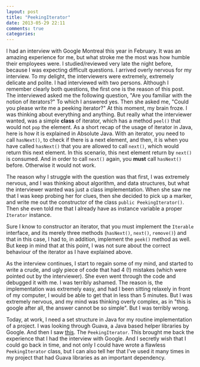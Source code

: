 ```yaml
---
layout: post
title: "PeekingIterator"
date: 2013-05-29 22:11
comments: true
categories: 
---
```

I had an interview with Google Montreal this year in February. It was an amazing experience for me, but what stroke me the most was how humble their employees were. I studied/reviewed very late the night before, because I was expecting difficult questions. I arrived overly nervous for my interview. To my delight, the interviewers were extremely, extremely delicate and polite. I had interviewed with two persons. Although I remember clearly both questions, the first one is the reason of this post. The interviewed asked me the following question, "Are you familiar with the notion of iterators?" To which I answered yes. Then she asked me, "Could you please write me a peeking iterator?" At this moment, my brain froze. I was thinking about everything and anything. But really what the interviewer wanted, was a simple __class__ of iterator, which has a method `peel()` that would not `pop` the element. As a short recap of the usage of iterator in Java, here is how it is explained in Absolute Java. With an iterator, you need to call `hasNext()`, to check if there is a next element, and then, it is when you have called `hasNext()` that you are allowed to call `next()`, which would return this next element. In this scenario, this next element return by `next()` is consumed. And in order to call `next()` again, you __must__ call `hasNext()` before. Otherwise it would not work. 
<!--more-->
The reason why I struggle with the question was that first, I was extremely nervous, and I was thinking about algorithm, and data structures, but what the interviewer wanted was just a class implementation. When she saw me that I was keep probing her for clues, then she decided to pick up a marker, and write me out the constructor of the class `public PeekingIterator()`. Then she even told me that I already have as instance variable a proper `Iterator` instance. 

Sure I know to constructor an iterator, that you must implement the `Iterable` interface, and its merely three methods (`hasNext()`, `next()`, `remove()`) and that in this case, I had to, in addition, implement the `peek()` method as well. But keep in mind that at this point, I was not sure about the correct behaviour of the iterator as I have explained above.

As the interview continues, I start to regain some of my mind, and started to write a crude, and ugly piece of code that had 4 (!) mistakes (which were pointed out by the interviewer). She even went through the code and debugged it with me. I was terribly ashamed. The reason is, the implementation was extremely easy, and had I been sitting relaxely in front of my computer, I would be able to get that in less than 5 minutes. But I was extremely nervous, and my mind was thinking overly complex, as in "this is google after all, the answer cannot be so simple". But I was terribly wrong. 

Today, at work, I need a set structure in Java for my routine implementation of a project. I was looking through Guava, a Java based helper libraries by Google. And then I saw [this](https://code.google.com/p/guava-libraries/wiki/CollectionHelpersExplained#PeekingIterator). The `PeekingIterator`. This brought me back the experience that I had the interview with Google. And I secretly wish that I could go back in time, and not only I could have wrote a flawless `PeekingIterator` class, but I can also tell her that I've used it many times in my project that  had Guava libraries as an important dependency.